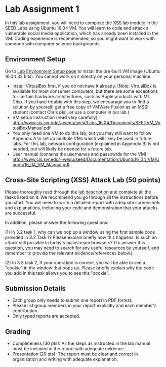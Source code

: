 # Lab Assignment 1

In this lab assignment, you will need to complete the XSS lab module in the SEED Labs using Ubuntu 16.04 VM. You will learn to code and attack a vulnerable social media application, which has already been installed in the VM. Coding experience is recommended, so you might want to work with someone with computer science backgrounds. 


## Environment Setup

Go to [Lab Environment Setup page](https://seedsecuritylabs.org/lab_env.html) to install the pre-built VM image (Ubuntu 16.04 32 bits). You cannot work on it directly on your personal machine.  
- Install VirtualBox first, if you do not have it already. (Note: VirtualBox is available for most consumer computers, but there are some exceptions for certain hardware architectures, such as Apple products with M1 Chip. If you have trouble with this step, we encourage you to find a solution by yourself, get a free copy of VMWare Fusion as an MSSI student (contact Chris pls), or use a computer in our lab.)
- VM setup instruction (read very carefully): http://www.cis.syr.edu/~wedu/seed/Labs_16.04/Documents/SEEDVM_VirtualBoxManual.pdf
- You only need one VM to do this lab, but you may still want to follow Appendix A to set up multiple VMs which will likely be used in future labs. For this lab, network configuration (explained in Appendix B) is not needed, but will likely be needed for a future lab.
- User manual (contains the usernames and passowrds for the VM): http://www.cis.syr.edu/~wedu/seed/Documentation/Ubuntu16_04_VM/Ubuntu16_04_VM_Manual.pdf

## Cross-Site Scripting (XSS) Attack Lab (50 points)

Please thoroughly read through the [lab description](https://seedsecuritylabs.org/Labs_16.04/PDF/Web_XSS_Elgg_new.pdf) and complete all the tasks listed on it. We recommend you go through all the instructions before you start. You will need to write a detailed report with adequate screenshots and explanations, including your code and demonstration that your attacks are successful.

In addition, please answer the following questions:

(1) In 3.2 task 1, why can we pop up a window using the first sample code provided in 3.2 Task 1? Please explain briefly how this happens. Is such an      attack still possible in today's mainstream browsers? (To answer this question, you may need to search for any useful resources by yourself, and remember to provide the relevant evidence/references below.)

(2) In 3.3 task 2, If your operation is correct, you will be able to see a "cookie" in the window that pops up. Please briefly explain why the code you add in this task allows you to see this "cookie".


## Submission Details

- Each group only needs to submit one report in PDF format.
- Please list group members in your report explicitly and each member's contribution.
- Only typed reports are accepted.

## Grading

- Completeness (30 pts): All the steps as instructed in the lab manual must be included in the report with adequate evidence.
- Presentation (20 pts): The report must be clear and correct in organization and writing with adequate explanation.
